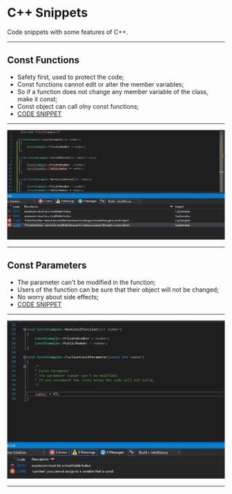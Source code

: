 # C++ Snippets
Code snippets with some features of C++.
***
## Const Functions
* Safety first, used to protect the code;
* Const functions cannot edit or alter the member variables;
* So if a function does not change any member variable of the class, make it const;
* Const object can call olny const functions;
* [CODE SNIPPET](https://github.com/FernadoSL/cpp-snippets/blob/dev/src/CppSamples/ConstExample.cpp)
***
![alt text](https://github.com/FernadoSL/cpp-snippets/blob/dev/img/constExample.PNG?raw=true "Const Function")
***
## Const Parameters
* The parameter can't be modified in the function;
* Users of the function can be sure that their object will not be changed;
* No worry about side effects;
* [CODE SNIPPET](https://github.com/FernadoSL/cpp-snippets/blob/dev/src/CppSamples/ConstExample.cpp)
***
![alt text](https://github.com/FernadoSL/cpp-snippets/blob/dev/img/constExample2.PNG?raw=true "Const Parameter")
***